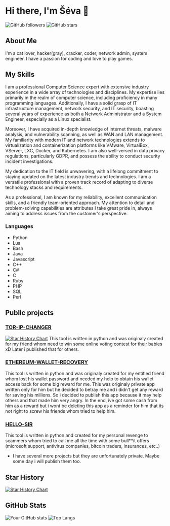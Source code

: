 # Hi there, I'm Šéva 👋

![GitHub followers](https://img.shields.io/github/followers/seevik2580?style=social)
![GitHub stars](https://img.shields.io/github/stars/seevik2580?style=social)

## About Me

I'm a cat lover, hacker(gray), cracker, coder, network admin, system engineer. I have a passion for coding and love to play games.

## My Skills

I am a professional Computer Science expert with extensive industry experience in a wide array of technologies and disciplines. My expertise lies primarily in the realm of computer science, including proficiency in many programming languages. Additionally, I have a solid grasp of IT infrastructure management, network security, and IT security, boasting several years of experience as both a Network Administrator and a System Engineer, especially as a Linux specialist.

Moreover, I have acquired in-depth knowledge of internet threats, malware analysis, and vulnerability scanning, as well as WAN and LAN management. My familiarity with modern IT and network technologies extends to virtualization and containerization platforms like VMware, VirtualBox, VServer, LXC, Docker, and Kubernetes. I am also well-versed in data privacy regulations, particularly GDPR, and possess the ability to conduct security incident investigations.

My dedication to the IT field is unwavering, with a lifelong commitment to staying updated on the latest industry trends and technologies. I am a versatile professional with a proven track record of adapting to diverse technology stacks and requirements.

As a professional, I am known for my reliability, excellent communication skills, and a friendly team-oriented approach. My attention to detail and problem-solving capabilities are attributes I take great pride in, always aiming to address issues from the customer's perspective.

### Languages
- Python
- Lua
- Bash
- Java
- Javascript
- C++
- C#
- C
- Ruby
- PHP
- SQL
- Perl

## Public projects

### [TOR-IP-CHANGER](https://github.com/seevik2580/tor-ip-changer)
[![Star History Chart](https://api.star-history.com/svg?repos=seevik2580/tor-ip-changer&type=Date)](https://star-history.com/#seevik2580/tor-ip-changer&Date)
This tool is written in python and was originaly created for my friend whom need to win some online voting contest for their babies xD Later i published that for others.

### [ETHEREUM-WALLET-RECOVERY](https://github.com/seevik2580/ethereum-wallet-recovery)
This tool is written in python and was originaly created for my entitled friend whom lost his wallet password and needed my help to obtain his wallet access back for some big reward for me. This was originaly private app written only for him but he decided to betray me and i didn't get any reward for saving his millions. So i decided to publish this app because it may help others and that made him very angry. In the end, ive got some cash from him as a reward but i wont be deleting this app as a reminder for him that its not right to screw his friends whom tried to help him.

### [HELLO-SIR](https://github.com/seevik2580/hello-sir)
This tool is written in python and created for my personal revenge to scammers whom tried to call me all the time with some bull**it offers (microsoft support, antivirus companies, bitcoin traders, insurances, etc..)

- I have several more projects but they are unfortunately private. Maybe some day i will publish them too.

## Star History

<a href="https://star-history.com/#seevik2580/tor-ip-changer&seevik2580/ethereum-wallet-recovery&seevik2580/hello-sir&Date">
 <picture>
   <source media="(prefers-color-scheme: dark)" srcset="https://api.star-history.com/svg?repos=seevik2580/tor-ip-changer,seevik2580/ethereum-wallet-recovery,seevik2580/hello-sir&type=Date&theme=dark" />
   <source media="(prefers-color-scheme: light)" srcset="https://api.star-history.com/svg?repos=seevik2580/tor-ip-changer,seevik2580/ethereum-wallet-recovery,seevik2580/hello-sir&type=Date" />
   <img alt="Star History Chart" src="https://api.star-history.com/svg?repos=seevik2580/tor-ip-changer,seevik2580/ethereum-wallet-recovery,seevik2580/hello-sir&type=Date" />
 </picture>
</a>

## GitHub Stats

![Your GitHub stats](https://github-readme-stats.vercel.app/api?username=seevik2580&show_icons=true&theme=radical)
![Top Langs](https://github-readme-stats.vercel.app/api/top-langs/?username=seevik2580&layout=compact&theme=radical)
